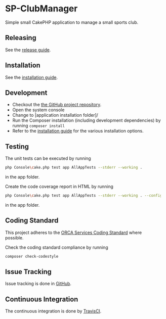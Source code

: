 SP-ClubManager
================

Simple small CakePHP application to manage a small sports club.

Releasing
---------

See the [release guide](RELEASING.md).

Installation
------------

See the [installation guide](INSTALLATION.md).

Development
-----------

- Checkout the [the GitHub project repository](https://github.com/steampilot/sp-clubmanager).
- Open the system console
- Change to [application installation folder]/
- Run the Composer installation (including development dependencies) by running
  ``composer install``
- Refer to the [installation guide](INSTALLATION.md) for the various installation options.

Testing
-------

The unit tests can be executed by running
```` bash
php Console\cake.php test app AllAppTests --stderr --working .
````
in the app folder.

Create the code coverage report in HTML by running
```` bash
php Console\cake.php test app AllAppTests --stderr --working . --configuration .\phpunit-html-coverage.xml
````
in the app folder.

Coding Standard
---------------

This project adheres to the
[ORCA Services Coding Standard](http://www.orca-services.ch)
where possible.

Check the coding standard compliance by running
```` bash
composer check-codestyle
````

Issue Tracking
--------------

Issue tracking is done in [GitHub](https://github.com/steampilot/sp-clubmanager/issues).

Continuous Integration
----------------------

The continuous integration is done by [TravisCI](https://travis-ci.org/steampilot/sp-clubmanager).
